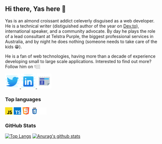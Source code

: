 ## Hi there, Yas here 👋

Yas is an almond croissant addict celeverly disguised as a web developer. He is a technical writer (distiguished author of the year on [Dev.to](https://dev.to/yashints)), international speaker, and a community advocate. By day he plays the role of a lead consultant at Telstra Purple, the biggest professional services in Australia, and by night he does nothing (someone needs to take care of the kids 😁).

He is a fan of web technologies, having more than a decade of experience developing small to large scale applications. Interested to find out more? Follow him on 👇🏼

<a href="https://twitter.com/yashints" target="_blank">
  <img width="48" src="./assets/icons8-twitter.svg" alt="Twitter"/>
</a>
<a href="https://linkedin.com/in/yashints" target="_blank">
  <img width="48" src="./assets/icons8-linkedin.svg" alt="LinkedIn"/>
</a>
<a href="https://yashints.dev" target="_blank">
  <img width="48" src="./assets/icons8-google-news.svg" alt="Website"/>
</a>

### Top languages
<code><img width="24" src="./assets/javascript.svg" alt="JavaScript"/></code>
<code><img width="24" src="./assets/typescript.svg" alt="TypeScript"/></code>
<code><img width="24" src="./assets/html.svg" alt="HTML" /></code>
<code><img width="24" src="./assets/css3.svg" alt="CSS" /></code>
<code><img width="24" src="./assets/tfjs.svg" alt="Tensorflow.js" /></code>

### GitHub Stats

[![Top Langs](https://github-readme-stats.vercel.app/api/top-langs/?username=yashints&theme=tokyonight)](https://github.com/yashints/github-readme-stats)
[![Anurag's github stats](https://github-readme-stats.vercel.app/api?username=yashints&show_icons=true&theme=tokyonight)](https://github.com/yashints/github-readme-stats)
